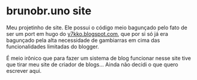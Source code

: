 # brunobr.uno site

Meu projetinho de site. Ele possui o código meio bagunçado pelo fato de ser um port em hugo do [y7kko.blogspot.com](y7kko.blogspot.com), que por si só já era bagunçado pela alta necessidade de gambiarras em cima das funcionalidades limitadas do blogger.

É meio irônico que para fazer um sistema de blog funcionar nesse site tive que tirar meu site de criador de blogs... Ainda não decidi o que quero escrever aqui.